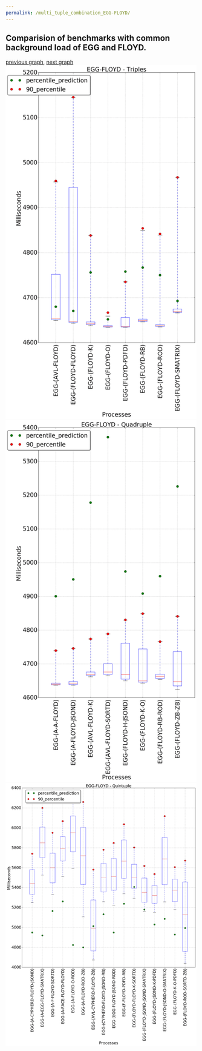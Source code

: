 ```yaml
---
permalink: /multi_tuple_combination_EGG-FLOYD/
---
```



 ## Comparision of benchmarks with common background load of EGG and FLOYD.

[previous graph](../multi_tuple_combination_EGG-FACE/), [next graph](../multi_tuple_combination_EGG-F/)
![graph figure](./images/triple/EGG/EGG-FLOYD_box.png)![graph figure](./images/quadruple/EGG/EGG-FLOYD_box.png)![graph figure](./images/quintuple/EGG/EGG-FLOYD_box.png)